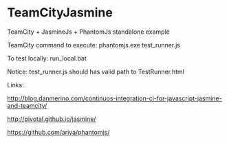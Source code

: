 TeamCityJasmine
===============

TeamCity + JasmineJs + PhantomJs standalone example


TeamCity command to execute: phantomjs.exe test_runner.js

To test locally: run_local.bat

Notice:
test_runner.js should has valid path to TestRunner.html

Links:

http://blog.danmerino.com/continuos-integration-ci-for-javascript-jasmine-and-teamcity/

http://pivotal.github.io/jasmine/

https://github.com/ariya/phantomjs/
